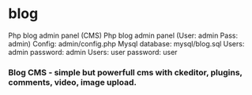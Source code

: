 # blog
Php blog admin panel (CMS)
Php blog admin panel (User: admin Pass: admin)
Config: admin/config.php
Mysql database: mysql/blog.sql
Users: admin password: admin
Users: user password: user

### Blog CMS - simple but powerfull cms with ckeditor, plugins, comments, video, image upload.
